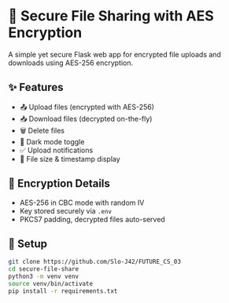 # 🔐 Secure File Sharing with AES Encryption

A simple yet secure Flask web app for encrypted file uploads and downloads using AES-256 encryption.

## ✨ Features

- 📤 Upload files (encrypted with AES-256)
- 📥 Download files (decrypted on-the-fly)
- 🗑 Delete files
- 🌙 Dark mode toggle
- ✅ Upload notifications
- 🧾 File size & timestamp display

## 🔐 Encryption Details

- AES-256 in CBC mode with random IV
- Key stored securely via `.env`
- PKCS7 padding, decrypted files auto-served

## 🚀 Setup

```bash
git clone https://github.com/Slo-J42/FUTURE_CS_03
cd secure-file-share
python3 -m venv venv
source venv/bin/activate
pip install -r requirements.txt
